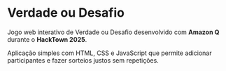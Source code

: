 # Verdade ou Desafio
Jogo web interativo de Verdade ou Desafio desenvolvido com **Amazon Q** durante o **HackTown 2025**.

Aplicação simples com HTML, CSS e JavaScript que permite adicionar participantes e fazer sorteios justos sem repetições.
